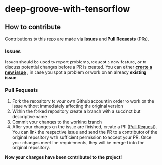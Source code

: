 # deep-groove-with-tensorflow

## How to contribute
Contributions to this repo are made via **Issues** and **Pull Requests** (PRs).

### Issues

Issues should be used to report problems, request a new feature, or to discuss potential changes before a PR is created. You can either [**create a new issue**](https://docs.github.com/en/issues/tracking-your-work-with-issues/creating-an-issue) , in case you spot a problem or work on an already **existing issue**.


### Pull Requests

1. Fork the repository to your own Github account in order to work on the issue without immediately affecting the original version
2. Within the forked repository create a branch with a succinct but descriptive name
3. Commit your changes to the working branch
4. After your changes on the issue are finished, create a PR ([Pull Request](https://docs.github.com/en/pull-requests/collaborating-with-pull-requests/proposing-changes-to-your-work-with-pull-requests/creating-a-pull-request)). You can link the respective issue and send the PR to a contributor of the original repository with sufficient permission to accept your PR.
Once your changes meet the requirements, they will be merged into the original repository.

**Now your changes have been contributed to the project!**